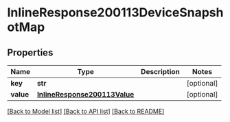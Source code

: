 # InlineResponse200113DeviceSnapshotMap

## Properties
Name | Type | Description | Notes
------------ | ------------- | ------------- | -------------
**key** | **str** |  | [optional] 
**value** | [**InlineResponse200113Value**](InlineResponse200113Value.md) |  | [optional] 

[[Back to Model list]](../README.md#documentation-for-models) [[Back to API list]](../README.md#documentation-for-api-endpoints) [[Back to README]](../README.md)

